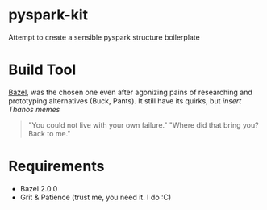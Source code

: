 # pyspark-kit
Attempt to create a sensible pyspark structure boilerplate

# Build Tool
[Bazel](https://bazel.build/), was the chosen one even after agonizing pains of
researching and prototyping alternatives (Buck, Pants). It still have its
quirks, but *insert Thanos memes*
> "You could not live with your own failure."
> "Where did that bring you? Back to me."

# Requirements

- Bazel 2.0.0
- Grit & Patience (trust me, you need it. I do :C)
